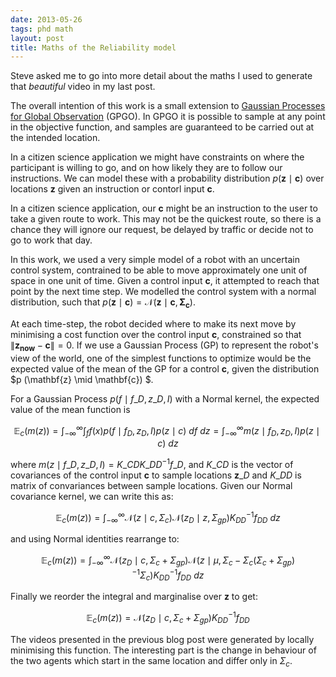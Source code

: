 ```yaml
---
date: 2013-05-26
tags: phd math 
layout: post
title: Maths of the Reliability model
---
```


Steve asked me to go into more detail about the maths I used to generate that _beautiful_ video in my last post.

The overall intention of this work is a small extension to [Gaussian Processes for Global Observation][gpgo] (GPGO). In GPGO it is possible to sample at any point in the objective function, and samples are guaranteed to be carried out at the intended location.

In a citizen science application we might have constraints on where the participant is willing to go, and on how likely they are to follow our instructions. We can model these with a probability distribution $p(\mathbf{z} \mid \mathbf{c})$ over locations $\mathbf{z}$ given an instruction or contorl input $\mathbf{c}$.

In a citizen science application, our $\mathbf{c}$ might be an instruction to the user to take a given route to work. This may not be the quickest route, so there is a chance they will ignore our request, be delayed by traffic or decide not to go to work that day.

In this work, we used a very simple model of a robot with an uncertain control system, contrained to be able to move approximately one unit of space in one unit of time. Given a control input $\mathbf{c}$, it attempted to reach that point by the next time step. We modelled the control system with a normal distribution, such that $p(\mathbf{z} \mid \mathbf{c}) = \mathcal{N}(\mathbf{z} \mid \mathbf{c}, \mathbf{\Sigma_c})$.

At each time-step, the robot decided where to make its next move by minimising a cost function over the control input $\mathbf{c}$, constrained so that $\| \mathbf{z_{now}} - \mathbf{c}\| = 0$. If we use a Gaussian Process (GP) to represent the robot's view of the world, one of the simplest functions to optimize would be the expected value of the mean of the GP for a control $\mathbf{c}$, given the distribution $p (\mathbf{z} \mid \mathbf{c}) $.

For a Gaussian Process $p(f \mid f\_D, z\_D, I)$ with a Normal kernel, the expected value of the mean function is

$$
\mathbb{E}_{c}(m(z)) = 
\int_{-\infty}^{\infty}
\int_f
f(x) p(f \mid f_D, z_D, I ) p(z \mid c ) \ df \ dz 
= \int_{-\infty}^{\infty}  m(z \mid f_D, z_D, I) p(z \mid c) \ dz 
$$

where $m(z \mid f\_D, z\_D, I) = K\_{CD}K\_{DD}^{-1}f\_D$, and $K\_{CD}$ is the vector of covariances of the control input $\mathbf{c}$ to sample locations $\mathbf{z}\_D$ and $K\_{DD}$ is matrix of convariances between sample locations. Given our Normal covariance kernel, we can write this as:

$$
\mathbb{E}_c(m(z))=
\int_{-\infty}^{\infty}
\mathcal{N}(z \mid c, \Sigma_c) 
\mathcal{N}(z_D \mid z, \Sigma_{gp}) 
K_{DD}^{-1}f_{DD} 
\ dz
$$

and using Normal identities rearrange to:

$$
\mathbb{E}_c(m(z))=
\int_{-\infty}^{\infty}
\mathcal{N}(z_D \mid c, \Sigma_c + \Sigma_{gp}) 
\mathcal{N}(z \mid \mu, \Sigma_c - \Sigma_c(\Sigma_c + \Sigma_{gp}) ^ {-1} \Sigma_c) 
K_{DD}^{-1}f_{DD} 
\ dz
$$

Finally we reorder the integral and marginalise over $\mathbf{z}$ to get:

$$
\mathbb{E}_c(m(z))=
\mathcal{N}(z_D \mid c, \Sigma_c + \Sigma_{gp}) 
K_{DD}^{-1}f_{DD}
$$

The videos presented in the previous blog post were generated by locally minimising this function. The interesting part is the change in behaviour of the two agents which start in the same location and differ only in $\Sigma_c$. 

[gpgo]: http://www.robots.ox.ac.uk/~mosb/papers/OsborneGarnettRobertsGPGO.pdf "M. A. Osborne, R. Garnett and S. J. Roberts (2009). _Gaussian processes for global optimization_"